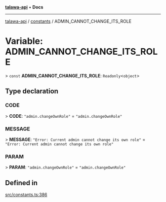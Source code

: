 [**talawa-api**](../../README.md) • **Docs**

***

[talawa-api](../../modules.md) / [constants](../README.md) / ADMIN\_CANNOT\_CHANGE\_ITS\_ROLE

# Variable: ADMIN\_CANNOT\_CHANGE\_ITS\_ROLE

\> `const` **ADMIN\_CANNOT\_CHANGE\_ITS\_ROLE**: `Readonly`\<`object`\>

## Type declaration

### CODE

\> **CODE**: `"admin.changeOwnRole"` = `"admin.changeOwnRole"`

### MESSAGE

\> **MESSAGE**: `"Error: Current admin cannot change its own role"` = `"Error: Current admin cannot change its own role"`

### PARAM

\> **PARAM**: `"admin.changeOwnRole"` = `"admin.changeOwnRole"`

## Defined in

[src/constants.ts:386](https://github.com/PalisadoesFoundation/talawa-api/blob/1f38da5423898626c6ebfa24896a9c3d008195c6/src/constants.ts#L386)
